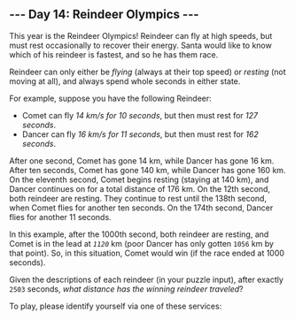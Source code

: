<article class="day-desc"><h2>--- Day 14: Reindeer Olympics ---</h2><p>This year is the Reindeer Olympics!  Reindeer can fly at high speeds, but must rest occasionally to recover their energy.  Santa would like to know which of his reindeer is fastest, and so he has them race.</p>
<p>Reindeer can only either be <em>flying</em> (always at their top speed) or <em>resting</em> (not moving at all), and always spend whole seconds in either state.</p>
<p>For example, suppose you have the following Reindeer:</p>
<ul>
<li>Comet can fly <em>14 km/s for 10 seconds</em>, but then must rest for <em>127 seconds</em>.</li>
<li>Dancer can fly <em>16 km/s for 11 seconds</em>, but then must rest for <em>162 seconds</em>.</li>
</ul>
<p>After one second, Comet has gone 14 km, while Dancer has gone 16 km.  After ten seconds, Comet has gone 140 km, while Dancer has gone 160 km.  On the eleventh second, Comet begins resting (staying at 140 km), and Dancer continues on for a total distance of 176 km.  On the 12th second, both reindeer are resting.  They continue to rest until the 138th second, when Comet flies for another ten seconds.  On the 174th second, Dancer flies for another 11 seconds.</p>
<p>In this example, after the 1000th second, both reindeer are resting, and Comet is in the lead at <em><code>1120</code></em> km (poor Dancer has only gotten <code>1056</code> km by that point).  So, in this situation, Comet would win (if the race ended at 1000 seconds).</p>
<p>Given the descriptions of each reindeer (in your puzzle input), after exactly <code>2503</code> seconds, <em>what distance has the winning reindeer traveled</em>?</p>
</article>
<p>To play, please identify yourself via one of these services:</p>
